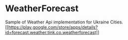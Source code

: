 # WeatherForecast
Sample of Weather Api implementation for Ukraine Cities.
[[https://play.google.com/store/apps/details?id=forecast.weather.tink.co.weatherforecast]]
